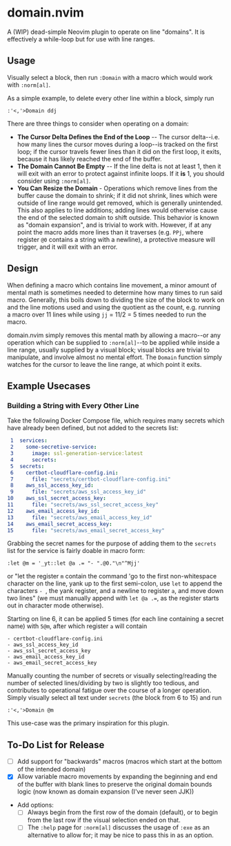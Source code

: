 # domain.nvim
A (WIP) dead-simple Neovim plugin to operate on line "domains". It is effectively a while-loop but for use with line ranges.
## Usage
Visually select a block, then run `:Domain` with a macro which would work with `:norm[al]`. 

As a simple example, to delete every other line within a block, simply run
```
:'<,'>Domain ddj
```

There are three things to consider when operating on a domain:
- **The Cursor Delta Defines the End of the Loop** -- The cursor delta--i.e. how many lines the cursor moves during a loop--is tracked on the first loop; if the cursor travels fewer lines than it did on the first loop, it exits, because it has likely reached the end of the buffer.
- **The Domain Cannot Be Empty** -- If the line delta is not at least 1, then it will exit with an error to protect against infinite loops. If it **is** 1, you should consider using `:norm[al]`.
- **You Can Resize the Domain** - Operations which remove lines from the buffer cause the domain to shrink; if it did not shrink, lines which were outside of line range would get removed, which is generally unintended. This also applies to line additions; adding lines would otherwise cause the end of the selected domain to shift outside. This behavior is known as "domain expansion", and is trivial to work with. However, if at any point the macro adds more lines than it traverses (e.g. `PPj`, where register `@0` contains a string with a newline), a protective measure will trigger, and it will exit with an error.

## Design
When defining a macro which contains line movement, a minor amount of mental math is sometimes needed to determine how many times to run said macro. Generally, this boils down to dividing the size of the block to work on and the line motions used and using the quotient as the count, e.g. running a macro over 11 lines while using `jj` = 11/2 = 5 times needed to run the macro.

domain.nvim simply removes this mental math by allowing a macro--or any operation which can be supplied to `:norm[al]`--to be applied while inside a line range, usually supplied by a visual block; visual blocks are trivial to manipulate, and involve almost no mental effort. The `Domain` function simply watches for the cursor to leave the line range, at which point it exits. 

## Example Usecases
### Building a String with Every Other Line
Take the following Docker Compose file, which requires many secrets which have already been defined, but not added to the secrets list:
```yaml
 1  services:
 2    some-secretive-service:
 3      image: ssl-generation-service:latest
 4      secrets:
 5  secrets:
 6    certbot-cloudflare-config.ini:
 7      file: "secrets/certbot-cloudflare-config.ini"
 8    aws_ssl_access_key_id:
 9      file: "secrets/aws_ssl_access_key_id"
10    aws_ssl_secret_access_key: 
11      file: "secrets/aws_ssl_secret_access_key"
12    aws_email_access_key_id:
13      file: "secrets/aws_email_access_key_id"
14    aws_email_secret_access_key: 
15      file: "secrets/aws_email_secret_access_key"
```
Grabbing the secret names for the purpose of adding them to the `secrets` list for the service is fairly doable in macro form:
```
:let @m = '_yt::let @a .= "- ".@0."\n"^Mjj'
```
or "let the register `m` contain the command 'go to the first non-whitespace character on the line, yank up to the first semi-colon, use `let` to append the characters `- `, the yank register, and a newline to register `a`, and move down two lines" (we must manually append with `let @a .=`, as the register starts out in character mode otherwise). 

Starting on line 6, it can be applied 5 times (for each line containing a secret name) with `5@m`, after which register `a` will contain 
```
- certbot-cloudflare-config.ini
- aws_ssl_access_key_id
- aws_ssl_secret_access_key
- aws_email_access_key_id
- aws_email_secret_access_key
```
Manually counting the number of secrets or visually selecting/reading the number of selected lines/dividing by two is slightly too tedious, and contributes to operational fatigue over the course of a longer operation. Simply visually select all text under `secrets` (the block from 6 to 15) and run
```
:'<,'>Domain @m
```
This use-case was the primary inspiration for this plugin.
## To-Do List for Release
- [ ] Add support for "backwards" macros (macros which start at the bottom of the intended domain)
- [x] Allow variable macro movements by expanding the beginning and end of the buffer with blank lines to preserve the original domain bounds logic (now known as domain expansion (I've never seen JJK))
- Add options:
    - [ ] Always begin from the first row of the domain (default), or to begin from the last row if the visual selection ended on that.
    - [ ] The `:help` page for `:norm[al]` discusses the usage of `:exe` as an alternative to allow for; it may be nice to pass this in as an option. 
